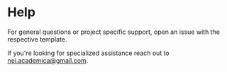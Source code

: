 # Help

For general questions or project specific support, open an issue with the respective template.

If you're looking for specialized assistance reach out to [nei.academica@gmail.com](mailto:nei.academica@gmail.com).
